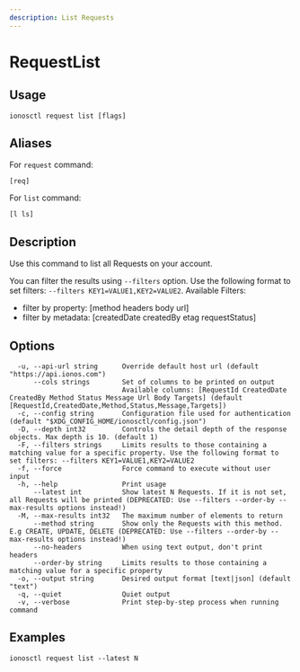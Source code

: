 ```yaml
---
description: List Requests
---
```


# RequestList

## Usage

```text
ionosctl request list [flags]
```

## Aliases

For `request` command:

```text
[req]
```

For `list` command:

```text
[l ls]
```

## Description

Use this command to list all Requests on your account.

You can filter the results using `--filters` option. Use the following format to set filters: `--filters KEY1=VALUE1,KEY2=VALUE2`.
Available Filters:
* filter by property: [method headers body url]
* filter by metadata: [createdDate createdBy etag requestStatus]

## Options

```text
  -u, --api-url string      Override default host url (default "https://api.ionos.com")
      --cols strings        Set of columns to be printed on output 
                            Available columns: [RequestId CreatedDate CreatedBy Method Status Message Url Body Targets] (default [RequestId,CreatedDate,Method,Status,Message,Targets])
  -c, --config string       Configuration file used for authentication (default "$XDG_CONFIG_HOME/ionosctl/config.json")
  -D, --depth int32         Controls the detail depth of the response objects. Max depth is 10. (default 1)
  -F, --filters strings     Limits results to those containing a matching value for a specific property. Use the following format to set filters: --filters KEY1=VALUE1,KEY2=VALUE2
  -f, --force               Force command to execute without user input
  -h, --help                Print usage
      --latest int          Show latest N Requests. If it is not set, all Requests will be printed (DEPRECATED: Use --filters --order-by --max-results options instead!)
  -M, --max-results int32   The maximum number of elements to return
      --method string       Show only the Requests with this method. E.g CREATE, UPDATE, DELETE (DEPRECATED: Use --filters --order-by --max-results options instead!)
      --no-headers          When using text output, don't print headers
      --order-by string     Limits results to those containing a matching value for a specific property
  -o, --output string       Desired output format [text|json] (default "text")
  -q, --quiet               Quiet output
  -v, --verbose             Print step-by-step process when running command
```

## Examples

```text
ionosctl request list --latest N
```

